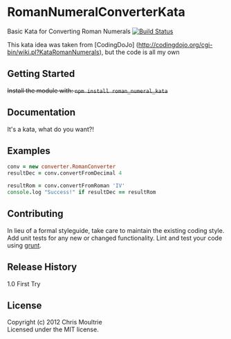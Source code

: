 RomanNumeralConverterKata
=========================
Basic Kata for Converting Roman Numerals [![Build Status](https://secure.travis-ci.org/tebriel/RomanNumeralConverterKata.png?branch=master)](https://travis-ci.org/tebriel/RomanNumeralConverterKata)

This kata idea was taken from [CodingDoJo] (http://codingdojo.org/cgi-bin/wiki.pl?KataRomanNumerals), but the code is all my own

## Getting Started
~~Install the module with: `npm install roman_numeral_kata`~~

## Documentation
It's a kata, what do you want?!

## Examples
```coffeescript
conv = new converter.RomanConverter
resultDec = conv.convertFromDecimal 4

resultRom = conv.convertFromRoman 'IV'
console.log "Success!" if resultDec == resultRom
```

## Contributing
In lieu of a formal styleguide, take care to maintain the existing coding style. Add unit tests for any new or changed functionality. Lint and test your code using [grunt](https://github.com/gruntjs/grunt).

## Release History
1.0 First Try

## License
Copyright (c) 2012 Chris Moultrie  
Licensed under the MIT license.
